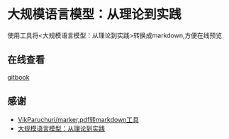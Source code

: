 # 大规模语言模型：从理论到实践

使用工具将<大规模语言模型：从理论到实践>转换成markdown,方便在线预览

## 在线查看

[gitbook](https://free-gpt-1.gitbook.io/llm-cong-li-lun-dao-shi-jian/da-gui-mo-yu-yan-mo-xing-cong-li-lun-dao-shi-jian-1)

## 感谢

- [VikParuchuri/marker,pdf转markdown工具](https://github.com/VikParuchuri/marker)
- [大规模语言模型：从理论到实践](https://github.com/intro-llm/intro-llm.github.io)
